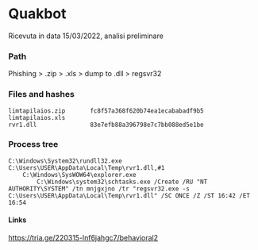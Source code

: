 # Quakbot
Ricevuta in data 15/03/2022, analisi preliminare


### Path
Phishing > .zip > .xls > dump to .dll > regsvr32 

### Files and hashes
```
limtapilaios.zip       fc8f57a368f620b74ea1ecababadf9b5
limtapilaios.xls
rvr1.dll               83e7efb88a396798e7c7bb088ed5e1be
```

### Process tree
```
C:\Windows\System32\rundll32.exe C:\Users\USER\AppData\Local\Temp\rvr1.dll,#1
    C:\Windows\SysWOW64\explorer.exe
        C:\Windows\system32\schtasks.exe /Create /RU "NT AUTHORITY\SYSTEM" /tn mnjgxjno /tr "regsvr32.exe -s C:\Users\USER\AppData\Local\Temp\rvr1.dll" /SC ONCE /Z /ST 16:42 /ET 16:54
```

#### Links
https://tria.ge/220315-lnf6jahgc7/behavioral2

